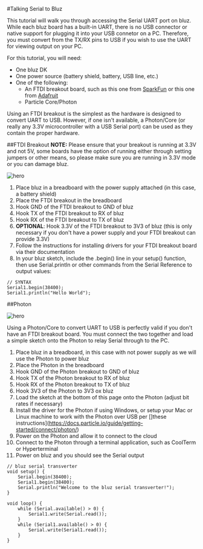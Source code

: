 #Talking Serial to Bluz

This tutorial will walk you through accessing the Serial UART port on bluz. While each bluz board has a built-in UART, there is no USB connector or native support for plugging it into your USB connetor on a PC. Therefore, you must convert from the TX/RX pins to USB if you wish to use the UART for viewing output on your PC.

For this tutorial, you will need:

- One bluz DK
- One power source (battery shield, battery, USB line, etc.)
- One of the following:
    - An FTDI breakout board, such as this one from [SparkFun](https://www.sparkfun.com/products/9873) or this one from [Adafruit](https://www.adafruit.com/products/284)
    - Particle Core/Photon

Using an FTDI breakout is the simplest as the hardware is designed to convert UART to USB. However, if one isn't available, a Photon/Core (or really any 3.3V microcontroller with a USB Serial port) can be used as they contain the proper hardware.

##FTDI Breakout
**NOTE:** Please ensure that your breakout is running at 3.3V and not 5V, some boards have the option of running either through setting jumpers or other means, so please make sure you are running in 3.3V mode or you can damage bluz.

![hero](/img/ftdi_breakout.jpg)

1. Place bluz in a breadboard with the power supply attached (in this case, a battery shield)
2. Place the FTDI breakout in the breadboard
3. Hook GND of the FTDI breakout to GND of bluz
4. Hook TX of the FTDI breakout to RX of bluz
5. Hook RX of the FTDI breakout to TX of bluz
6. **OPTIONAL**: Hook 3.3V of the FTDI breakout to 3V3 of bluz (this is only necessary if you don't have a power supply and your FTDI breakout can provide 3.3V)
7. Follow the instructions for installing drivers for your FTDI breakout board via their documentation
8. In your bluz sketch, include the .begin() line in your setup() function, then use Serial.println or other commands from the Serial Reference to output values:
```
// SYNTAX
Serial1.begin(38400);
Serial1.println("Hello World");
```

##Photon

![hero](/img/photon_serial.jpg)

Using a Photon/Core to convert UART to USB is perfectly valid if you don't have an FTDI breakout board. You must connect the two together and load a simple sketch onto the Photon to relay Serial through to the PC.

1. Place bluz in a breadboard, in this case with not power supply as we will use the Photon to power bluz
2. Place the Photon in the breadboard
3. Hook GND of the Photon breakout to GND of bluz
4. Hook TX of the Photon breakout to RX of bluz
5. Hook RX of the Photon breakout to TX of bluz
6. Hook 3V3 of the Photon to 3V3 ox bluz
7. Load the sketch at the bottom of this page onto the Photon (adjust bit rates if necessary)
8. Install the driver for the Photon if using Windows, or setup your Mac or Linux machine to work with the Photon over USB per []these instructions](https://docs.particle.io/guide/getting-started/connect/photon/)
9. Power on the Photon and allow it to connect to the cloud
10. Connect to the Photon through a terminal application, such as CoolTerm or Hyperterminal
10. Power on bluz and you should see the Serial output

```
// bluz serial transverter
void setup() {
    Serial.begin(38400);
    Serial1.begin(38400);
    Serial.println("Welcome to the bluz serial transverter!");
}

void loop() {
    while (Serial.available() > 0) {
        Serial1.write(Serial.read());
    }
    while (Serial1.available() > 0) {
        Serial.write(Serial1.read());
    }
}
```